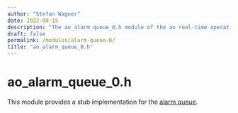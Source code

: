 ```yaml
---
author: "Stefan Wagner"
date: 2022-08-15
description: "The ao_alarm_queue_0.h module of the ao real-time operating system."
draft: false
permalink: /modules/alarm-queue-0/
title: "ao_alarm_queue_0.h"
---
```


# ao_alarm_queue_0.h

This module provides a stub implementation for the [alarm queue](../alarm-queue.md).
